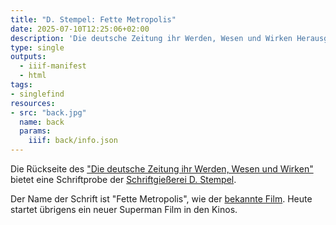 ```yaml
---
title: "D. Stempel: Fette Metropolis"
date: 2025-07-10T12:25:06+02:00
description: 'Die deutsche Zeitung ihr Werden, Wesen und Wirken Herausgegeben vom Verein Deutscher Zeitungs-Verleger, Berlin, 1928. <a class="worldcat" href="http://www.worldcat.org/oclc/1284583115">&nbsp;</a>'
type: single
outputs:
  - iiif-manifest
  - html
tags:
- singlefind
resources:
- src: "back.jpg"
  name: back
  params:
    iiif: back/info.json
---
```


Die Rückseite des ["Die deutsche Zeitung ihr Werden, Wesen und Wirken"](https://backsteinexpressionismus.projektemacher.org/post/fuehrer-durch-magdeburg) bietet eine Schriftprobe der [Schriftgießerei D. Stempel](https://de.wikipedia.org/wiki/D._Stempel).<!--more-->

Der Name der Schrift ist "Fette Metropolis", wie der [bekannte Film](https://en.wikipedia.org/wiki/Metropolis_(1927_film)). Heute startet übrigens ein neuer Superman Film in den Kinos.
